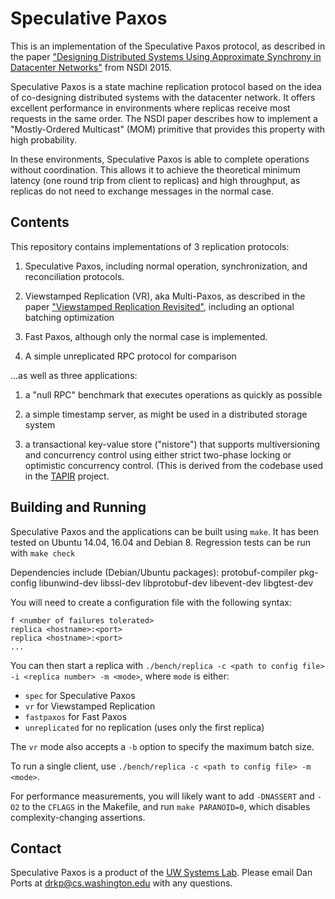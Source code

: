 # Speculative Paxos

This is an implementation of the Speculative Paxos protocol, as
described in the paper
["Designing Distributed Systems Using Approximate Synchrony in Datacenter Networks"](https://drkp.net/papers/specpaxos-nsdi15.pdf)
from NSDI 2015.

Speculative Paxos is a state machine replication protocol based on the
idea of co-designing distributed systems with the datacenter
network. It offers excellent performance in environments where
replicas receive most requests in the same order.  The NSDI paper
describes how to implement a "Mostly-Ordered Multicast" (MOM)
primitive that provides this property with high probability.

In these environments, Speculative Paxos is able to complete
operations without coordination. This allows it to achieve the
theoretical minimum latency (one round trip from client to replicas)
and high throughput, as replicas do not need to exchange messages in
the normal case.

## Contents

This repository contains implementations of 3 replication protocols:

1. Speculative Paxos, including normal operation, synchronization, and
reconciliation protocols.

2. Viewstamped Replication (VR), aka Multi-Paxos, as described in the
   paper
   ["Viewstamped Replication Revisited"](http://pmg.csail.mit.edu/papers/vr-revisited.pdf),
   including an optional batching optimization

3. Fast Paxos, although only the normal case is implemented.

4. A simple unreplicated RPC protocol for comparison

...as well as three applications:

1. a "null RPC" benchmark that executes operations as quickly as
   possible

2. a simple timestamp server, as might be used in a distributed
   storage system

3. a transactional key-value store ("nistore") that supports
   multiversioning and concurrency control using either strict
   two-phase locking or optimistic concurrency control. (This is
   derived from the codebase used in the
   [TAPIR](http://syslab.cs.washington.edu/research/tapir/)
   project.

## Building and Running

Speculative Paxos and the applications can be built using `make`. It
has been tested on Ubuntu 14.04, 16.04 and Debian 8. Regression tests
can be run with `make check`

Dependencies include (Debian/Ubuntu packages):
  protobuf-compiler pkg-config libunwind-dev libssl-dev libprotobuf-dev libevent-dev libgtest-dev

You will need to create a configuration file with the following
syntax:

```
f <number of failures tolerated>
replica <hostname>:<port>
replica <hostname>:<port>
...
```

You can then start a replica with `./bench/replica -c <path to config file> -i <replica number> -m <mode>`, where `mode` is either:
  - `spec` for Speculative Paxos
  - `vr` for Viewstamped Replication
  - `fastpaxos` for Fast Paxos
  - `unreplicated` for no replication (uses only the first replica)

The `vr` mode also accepts a `-b` option to specify the maximum batch
size.

To run a single client, use `./bench/replica -c <path to config file>
-m <mode>`.

For performance measurements, you will likely want to add `-DNASSERT`
and `-O2` to the `CFLAGS` in the Makefile, and run `make PARANOID=0`,
which disables complexity-changing assertions.

## Contact

Speculative Paxos is a product of the
[UW Systems Lab](http://syslab.cs.washington.edu/). Please email Dan
Ports at drkp@cs.washington.edu with any questions.
